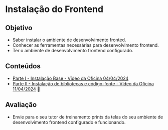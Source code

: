 # Instalação do Frontend

## Objetivo
* Saber instalar o ambiente de desenvolvimento fronted.
* Conhecer as ferramentas necessárias para desenvolvimento frontend.
* Ter o ambiente de desenvolvimento frontend configurado.

## Conteúdos
* [Parte I - Instalação Base - Vídeo da Oficina 04/04/2024](https://drive.google.com/file/d/15nNZjPOwE-Ak8SkZ0xo5DPtWqzhLjZ4I/view?usp=sharing)
* [Parte II - Instalação de bibliotecas e código-fonte - Vídeo da Oficina 11/04/2024]() :construction:


## Avaliação
* Envie para o seu tutor de treinamento prints da telas do seu ambiente de desenvolvimento frontend configurado e funcionando.